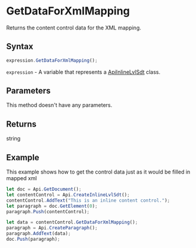 # GetDataForXmlMapping

Returns the content control data for the XML mapping.

## Syntax

```javascript
expression.GetDataForXmlMapping();
```

`expression` - A variable that represents a [ApiInlineLvlSdt](../ApiInlineLvlSdt.md) class.

## Parameters

This method doesn't have any parameters.

## Returns

string

## Example

This example shows how to get the control data just as it would be filled in mapped xml

```javascript editor-docx
let doc = Api.GetDocument();
let contentControl = Api.CreateInlineLvlSdt();
contentControl.AddText("This is an inline content control.");
let paragraph = doc.GetElement(0);
paragraph.Push(contentControl);

let data = contentControl.GetDataForXmlMapping();
paragraph = Api.CreateParagraph();
paragraph.AddText(data);
doc.Push(paragraph);

```
